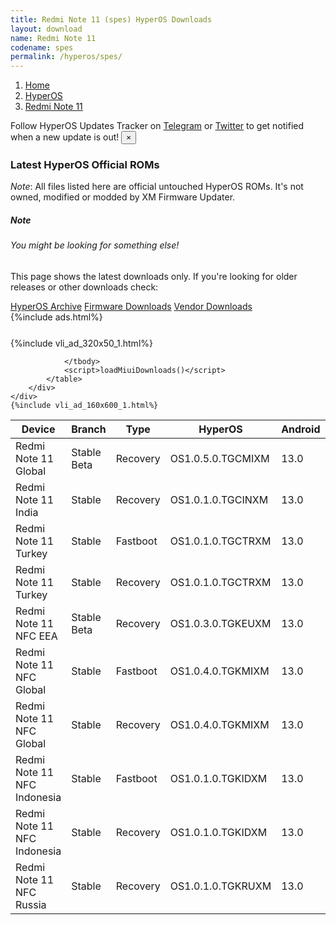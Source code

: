 ```yaml
---
title: Redmi Note 11 (spes) HyperOS Downloads
layout: download
name: Redmi Note 11
codename: spes
permalink: /hyperos/spes/
---
```

<nav aria-label="breadcrumb">
    <ol class="breadcrumb">
        <li class="breadcrumb-item"><a href="/">Home</a></li>
        <li class="breadcrumb-item"><a href="/hyperos/">HyperOS</a></li>
        <li class="breadcrumb-item active" aria-current="page"><a href="/hyperos/spes/">Redmi Note 11</a></li>
    </ol>
</nav>
<div class="alert alert-primary alert-dismissible fade show" role="alert">
    Follow HyperOS Updates Tracker on <a href="https://t.me/MIUIUpdatesTracker" class="alert-link">Telegram</a>
     or <a href="https://twitter.com/MiFwUpdater" class="alert-link">Twitter</a> to get notified when a new update is out!
    <button type="button" class="close" data-dismiss="alert" aria-label="Close">
        <span aria-hidden="true">&times;</span>
    </button>
</div>

### Latest HyperOS Official ROMs
*Note*: All files listed here are official untouched HyperOS ROMs. It's not owned, modified or modded by XM Firmware Updater.
<div class="card">
  <div class="card-body">
    <h5 class="card-title">Note</h5>
    <h6 class="card-subtitle mb-2 text-muted">You might be looking for something else!</h6>
    <p class="card-text">This page shows the latest downloads only.
     If you're looking for older releases or other downloads check:</p>
    <a href="/archive/hyperos/spes/" class="card-link">HyperOS Archive</a>
    <a href="/firmware/spes/" class="card-link">Firmware Downloads</a>
    <a href="/vendor/spes/" class="card-link">Vendor Downloads</a>
  </div>
</div>
{%include ads.html%}
<div class="row justify-content-center">
    <div class="col-10">
        <div class="table-responsive-md" style="margin-top: 25px;">
            {%include vli_ad_320x50_1.html%}
            <table id="miui" class="display dt-responsive nowrap compact table table-striped table-hover table-sm">
                <thead class="thead-dark">
                    <tr>
                        <th data-ref="device">Device</th>
                        <th data-ref="branch">Branch</th>
                        <th data-ref="type">Type</th>
                        <th data-ref="miui">HyperOS</th>
                        <th data-ref="android">Android</th>
                        <th data-ref="size">Size</th>
                        <th data-ref="size">Date</th>
                        <th data-ref="link">Link</th>
                    </tr>
                </thead>
                <tbody>
                <tr><td>Redmi Note 11 Global</td><td>Stable Beta</td><td>Recovery</td><td>OS1.0.5.0.TGCMIXM</td><td>13.0</td><td>3.9 GB</td><td>2024-06-12</td><td><a href="/hyperos/spes/stable beta/OS1.0.5.0.TGCMIXM/">Download</a></td></tr>
<tr><td>Redmi Note 11 India</td><td>Stable</td><td>Recovery</td><td>OS1.0.1.0.TGCINXM</td><td>13.0</td><td>3.8 GB</td><td>2024-03-26</td><td><a href="/hyperos/spes/stable/OS1.0.1.0.TGCINXM/">Download</a></td></tr>
<tr><td>Redmi Note 11 Turkey</td><td>Stable</td><td>Fastboot</td><td>OS1.0.1.0.TGCTRXM</td><td>13.0</td><td>5.8 GB</td><td>2024-03-21</td><td><a href="/hyperos/spes/stable/OS1.0.1.0.TGCTRXM/">Download</a></td></tr>
<tr><td>Redmi Note 11 Turkey</td><td>Stable</td><td>Recovery</td><td>OS1.0.1.0.TGCTRXM</td><td>13.0</td><td>3.8 GB</td><td>2024-04-11</td><td><a href="/hyperos/spes/stable/OS1.0.1.0.TGCTRXM/">Download</a></td></tr>
<tr><td>Redmi Note 11 NFC EEA</td><td>Stable Beta</td><td>Recovery</td><td>OS1.0.3.0.TGKEUXM</td><td>13.0</td><td>3.8 GB</td><td>2024-06-18</td><td><a href="/hyperos/spesn/stable beta/OS1.0.3.0.TGKEUXM/">Download</a></td></tr>
<tr><td>Redmi Note 11 NFC Global</td><td>Stable</td><td>Fastboot</td><td>OS1.0.4.0.TGKMIXM</td><td>13.0</td><td>6.4 GB</td><td>2024-04-11</td><td><a href="/hyperos/spesn/stable/OS1.0.4.0.TGKMIXM/">Download</a></td></tr>
<tr><td>Redmi Note 11 NFC Global</td><td>Stable</td><td>Recovery</td><td>OS1.0.4.0.TGKMIXM</td><td>13.0</td><td>3.9 GB</td><td>2024-04-17</td><td><a href="/hyperos/spesn/stable/OS1.0.4.0.TGKMIXM/">Download</a></td></tr>
<tr><td>Redmi Note 11 NFC Indonesia</td><td>Stable</td><td>Fastboot</td><td>OS1.0.1.0.TGKIDXM</td><td>13.0</td><td>5.8 GB</td><td>2024-03-21</td><td><a href="/hyperos/spesn/stable/OS1.0.1.0.TGKIDXM/">Download</a></td></tr>
<tr><td>Redmi Note 11 NFC Indonesia</td><td>Stable</td><td>Recovery</td><td>OS1.0.1.0.TGKIDXM</td><td>13.0</td><td>3.8 GB</td><td>2024-04-11</td><td><a href="/hyperos/spesn/stable/OS1.0.1.0.TGKIDXM/">Download</a></td></tr>
<tr><td>Redmi Note 11 NFC Russia</td><td>Stable</td><td>Recovery</td><td>OS1.0.1.0.TGKRUXM</td><td>13.0</td><td>3.7 GB</td><td>2024-05-17</td><td><a href="/hyperos/spesn/stable/OS1.0.1.0.TGKRUXM/">Download</a></td></tr>

                </tbody>
                <script>loadMiuiDownloads()</script>
            </table>
        </div>
    </div>
    {%include vli_ad_160x600_1.html%}
</div>
